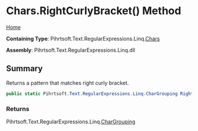 # Chars\.RightCurlyBracket\(\) Method

[Home](../../../../../../README.md)

**Containing Type**: Pihrtsoft\.Text\.RegularExpressions\.Linq\.[Chars](../README.md)

**Assembly**: Pihrtsoft\.Text\.RegularExpressions\.Linq\.dll

## Summary

Returns a pattern that matches right curly bracket\.

```csharp
public static Pihrtsoft.Text.RegularExpressions.Linq.CharGrouping RightCurlyBracket()
```

### Returns

Pihrtsoft\.Text\.RegularExpressions\.Linq\.[CharGrouping](../../CharGrouping/README.md)

